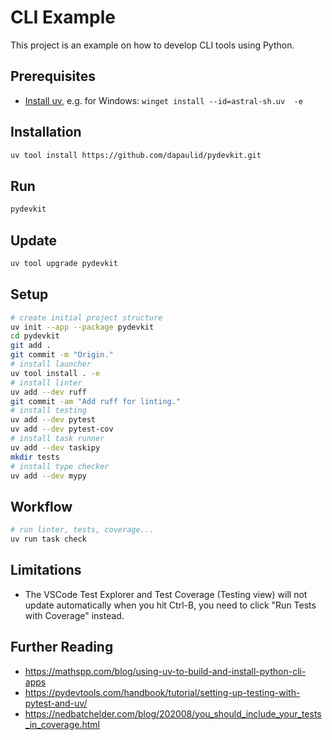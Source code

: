 # CLI Example

This project is an example on how to develop CLI tools using Python.

## Prerequisites
- [Install uv](https://docs.astral.sh/uv/getting-started/installation/), e.g. for Windows: `winget install --id=astral-sh.uv  -e`

## Installation
```sh
uv tool install https://github.com/dapaulid/pydevkit.git
```

## Run
```sh
pydevkit
```

## Update
```sh
uv tool upgrade pydevkit
```

## Setup
```sh
# create initial project structure
uv init --app --package pydevkit
cd pydevkit
git add .
git commit -m "Origin."
# install launcher
uv tool install . -e
# install linter
uv add --dev ruff
git commit -am "Add ruff for linting."
# install testing
uv add --dev pytest
uv add --dev pytest-cov
# install task runner
uv add --dev taskipy
mkdir tests
# install type checker
uv add --dev mypy
```

## Workflow
```sh
# run linter, tests, coverage...
uv run task check
```

## Limitations
- The VSCode Test Explorer and Test Coverage (Testing view) will not update automatically when you hit Ctrl-B, you need to click "Run Tests with Coverage" instead.

## Further Reading
- https://mathspp.com/blog/using-uv-to-build-and-install-python-cli-apps
- https://pydevtools.com/handbook/tutorial/setting-up-testing-with-pytest-and-uv/
- https://nedbatchelder.com/blog/202008/you_should_include_your_tests_in_coverage.html
